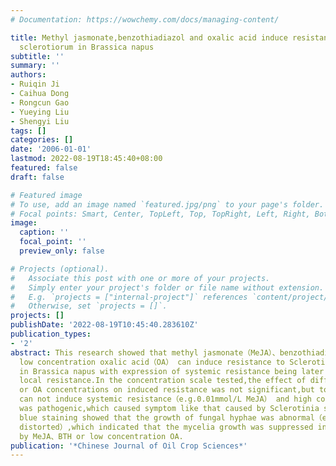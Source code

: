 ```yaml
---
# Documentation: https://wowchemy.com/docs/managing-content/

title: Methyl jasmonate,benzothiadiazol and oxalic acid induce resistance to Sclerotinia
  sclerotiorum in Brassica napus
subtitle: ''
summary: ''
authors:
- Ruiqin Ji
- Caihua Dong
- Rongcun Gao
- Yueying Liu
- Shengyi Liu
tags: []
categories: []
date: '2006-01-01'
lastmod: 2022-08-19T18:45:40+08:00
featured: false
draft: false

# Featured image
# To use, add an image named `featured.jpg/png` to your page's folder.
# Focal points: Smart, Center, TopLeft, Top, TopRight, Left, Right, BottomLeft, Bottom, BottomRight.
image:
  caption: ''
  focal_point: ''
  preview_only: false

# Projects (optional).
#   Associate this post with one or more of your projects.
#   Simply enter your project's folder or file name without extension.
#   E.g. `projects = ["internal-project"]` references `content/project/deep-learning/index.md`.
#   Otherwise, set `projects = []`.
projects: []
publishDate: '2022-08-19T10:45:40.283610Z'
publication_types:
- '2'
abstract: This research showed that methyl jasmonate（MeJA）、benzothiadiazole（BTH） and
  low concentration oxalic acid（OA） can induce resistance to Sclerotinia sclerotiorum
  in Brassica napus with expression of systemic resistance being later than that of
  local resistance.In the concentration scale tested,the effect of different MeJA
  or OA concentrations on induced resistance was not significant,but too low concentration
  can not induce systemic resistance（e.g.0.01mmol/L MeJA） and high concentration OA
  was pathogenic,which caused symptom like that caused by Sclerotinia sclerotiorum.Trypan
  blue staining showed that the growth of fungal hyphae was abnormal（e.g.thicker and
  distorted）,which indicated that the mycelia growth was suppressed in induced leaves
  by MeJA、BTH or low concentration OA.
publication: '*Chinese Journal of Oil Crop Sciences*'
---
```

